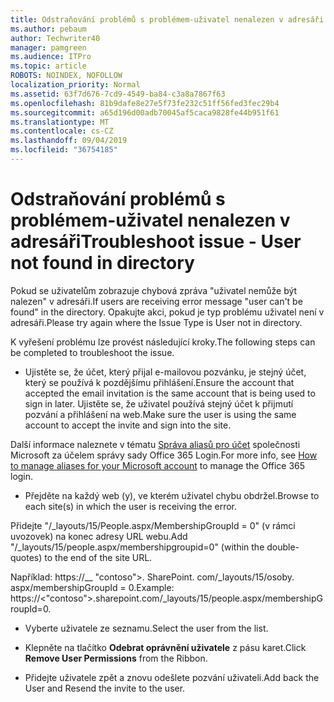 ```yaml
---
title: Odstraňování problémů s problémem-uživatel nenalezen v adresáři
ms.author: pebaum
author: Techwriter40
manager: pamgreen
ms.audience: ITPro
ms.topic: article
ROBOTS: NOINDEX, NOFOLLOW
localization_priority: Normal
ms.assetid: 63f7d676-7cd9-4549-ba84-c3a8a7867f63
ms.openlocfilehash: 81b9dafe8e27e5f73fe232c51ff56fed3fec29b4
ms.sourcegitcommit: a65d196d00adb70045af5caca9828fe44b951f61
ms.translationtype: MT
ms.contentlocale: cs-CZ
ms.lasthandoff: 09/04/2019
ms.locfileid: "36754185"
---
```

# <a name="troubleshoot-issue---user-not-found-in-directory"></a><span data-ttu-id="f33a4-102">Odstraňování problémů s problémem-uživatel nenalezen v adresáři</span><span class="sxs-lookup"><span data-stu-id="f33a4-102">Troubleshoot issue - User not found in directory</span></span>

<span data-ttu-id="f33a4-103">Pokud se uživatelům zobrazuje chybová zpráva "uživatel nemůže být nalezen" v adresáři.</span><span class="sxs-lookup"><span data-stu-id="f33a4-103">If users are receiving error message "user can't be found" in the directory.</span></span> <span data-ttu-id="f33a4-104">Opakujte akci, pokud je typ problému uživatel není v adresáři.</span><span class="sxs-lookup"><span data-stu-id="f33a4-104">Please try again where the Issue Type is User not in directory.</span></span>

<span data-ttu-id="f33a4-105">K vyřešení problému lze provést následující kroky.</span><span class="sxs-lookup"><span data-stu-id="f33a4-105">The following steps can be completed to troubleshoot the issue.</span></span>

- <span data-ttu-id="f33a4-106">Ujistěte se, že účet, který přijal e-mailovou pozvánku, je stejný účet, který se používá k pozdějšímu přihlášení.</span><span class="sxs-lookup"><span data-stu-id="f33a4-106">Ensure the account that accepted the email invitation is the same account that is being used to sign in later.</span></span> <span data-ttu-id="f33a4-107">Ujistěte se, že uživatel používá stejný účet k přijmutí pozvání a přihlášení na web.</span><span class="sxs-lookup"><span data-stu-id="f33a4-107">Make sure the user is using the same account to accept the invite and sign into the site.</span></span> 

<span data-ttu-id="f33a4-108">Další informace naleznete v tématu [Správa aliasů pro účet</a> společnosti Microsoft za účelem správy sady Office 365 Login](https://support.microsoft.com/help/12407/microsoft-account-how-to-manage-aliases).</span><span class="sxs-lookup"><span data-stu-id="f33a4-108">For more info, see [How to manage aliases for your Microsoft account</a> to manage the Office 365 login](https://support.microsoft.com/help/12407/microsoft-account-how-to-manage-aliases).</span></span> 

- <span data-ttu-id="f33a4-109">Přejděte na každý web (y), ve kterém uživatel chybu obdržel.</span><span class="sxs-lookup"><span data-stu-id="f33a4-109">Browse to each site(s) in which the user is receiving the error.</span></span> 

<span data-ttu-id="f33a4-110">Přidejte "/_layouts/15/People.aspx/MembershipGroupId = 0" (v rámci uvozovek) na konec adresy URL webu.</span><span class="sxs-lookup"><span data-stu-id="f33a4-110">Add "/_layouts/15/people.aspx/membershipgroupid=0" (within the double-quotes) to the end of the site URL.</span></span> 

<span data-ttu-id="f33a4-111">Například: https://__ "contoso">. SharePoint. com/_layouts/15/osoby. aspx/membershipGroupId = 0.</span><span class="sxs-lookup"><span data-stu-id="f33a4-111">Example: https://<"contoso">.sharepoint.com/_layouts/15/people.aspx/membershipGroupId=0.</span></span>

- <span data-ttu-id="f33a4-112">Vyberte uživatele ze seznamu.</span><span class="sxs-lookup"><span data-stu-id="f33a4-112">Select the user from the list.</span></span>

- <span data-ttu-id="f33a4-113">Klepněte na tlačítko **Odebrat oprávnění uživatele** z pásu karet.</span><span class="sxs-lookup"><span data-stu-id="f33a4-113">Click **Remove User Permissions** from the Ribbon.</span></span> 
-  <span data-ttu-id="f33a4-114">Přidejte uživatele zpět a znovu odešlete pozvání uživateli.</span><span class="sxs-lookup"><span data-stu-id="f33a4-114">Add back the User and Resend the invite to the user.</span></span>

